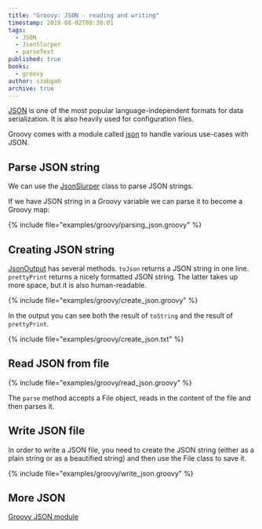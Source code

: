 ```yaml
---
title: "Groovy: JSON - reading and writing"
timestamp: 2018-08-02T08:30:01
tags:
  - JSON
  - JsonSlurper
  - parseText
published: true
books:
  - groovy
author: szabgab
archive: true
---
```



[JSON](/json) is one of the most popular language-independent formats for data serialization.
It is also heavily used for configuration files.

Groovy comes with a module called [json](http://docs.groovy-lang.org/latest/html/gapi/groovy/json/)
to handle various use-cases with JSON.


## Parse JSON string

We can use the [JsonSlurper](http://docs.groovy-lang.org/latest/html/gapi/groovy/json/JsonSlurper.html) class
to parse JSON strings.


If we have JSON string in a Groovy variable we can parse it to become a Groovy map:

{% include file="examples/groovy/parsing_json.groovy" %}

## Creating JSON string

[JsonOutput](http://docs.groovy-lang.org/latest/html/gapi/groovy/json/JsonOutput.html) has several methods.
`toJson` returns a JSON string in one line. `prettyPrint` returns a nicely formatted JSON string.
The latter takes up more space, but it is also human-readable.


{% include file="examples/groovy/create_json.groovy" %}

In the output you can see both the result of `toString` and the result of `prettyPrint`.

{% include file="examples/groovy/create_json.txt" %}


## Read JSON from file

{% include file="examples/groovy/read_json.groovy" %}

The `parse` method accepts a File object, reads in the content of the file and then parses it.


## Write JSON file

In order to write a JSON file, you need to create the JSON string (either as a plain string or as a beautified string)
and then use the File class to save it.

{% include file="examples/groovy/write_json.groovy" %}

## More JSON

[Groovy JSON module](http://groovy-lang.org/json.html)

